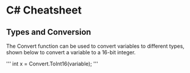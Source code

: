 # C# Cheatsheet

## Types and Conversion

The Convert function can be used to convert variables to different types, shown below to convert a variable to a 16-bit integer.

'''
int x = Convert.ToInt16(variable);
'''

